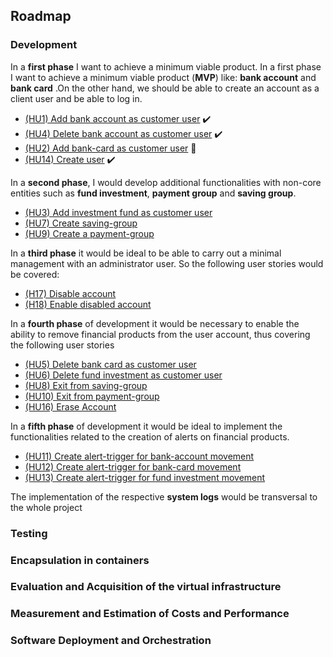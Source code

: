 ## Roadmap


### Development

In a __first phase__ I want to achieve a minimum viable product. In a first phase I want to achieve a minimum viable product (**MVP**) like: __bank account__ and __bank card__ .On the other hand, we should be able to create an account as a client user and be able to log in.
* [(HU1) Add bank account as customer user](https://github.com/pepitoenpeligro/CloudBanking/issues/13) :heavy_check_mark:
* [(HU4) Delete bank account as customer user](https://github.com/pepitoenpeligro/CloudBanking/issues/16) :heavy_check_mark:
* [(HU2) Add bank-card as customer user](https://github.com/pepitoenpeligro/CloudBanking/issues/14) :pencil:
* [(HU14) Create user](https://github.com/pepitoenpeligro/CloudBanking/issues/26) :heavy_check_mark:

In a __second phase__, I would develop additional functionalities with non-core entities such as __fund investment__, __payment group__ and __saving group__. 
* [(HU3) Add investment fund as customer user](https://github.com/pepitoenpeligro/CloudBanking/issues/15)
* [(HU7) Create saving-group](https://github.com/pepitoenpeligro/CloudBanking/issues/19)
* [(HU9) Create a payment-group](https://github.com/pepitoenpeligro/CloudBanking/issues/21)

In a __third phase__ it would be ideal to be able to carry out a minimal management with an administrator user. So the following user stories would be covered:
* [(H17) Disable account](https://github.com/pepitoenpeligro/CloudBanking/issues/29)
* [(H18) Enable disabled account](https://github.com/pepitoenpeligro/CloudBanking/issues/30)

In a __fourth phase__ of development it would be necessary to enable the ability to remove financial products from the user account, thus covering the following user stories
* [(HU5) Delete bank card as customer user](https://github.com/pepitoenpeligro/CloudBanking/issues/17)
* [(HU6) Delete fund investment as customer user](https://github.com/pepitoenpeligro/CloudBanking/issues/18)
* [(HU8) Exit from saving-group](https://github.com/pepitoenpeligro/CloudBanking/issues/20)
* [(HU10) Exit from payment-group](https://github.com/pepitoenpeligro/CloudBanking/issues/22)
* [(HU16) Erase Account](https://github.com/pepitoenpeligro/CloudBanking/issues/28)

In a __fifth phase__ of development it would be ideal to implement the functionalities related to the creation of alerts on financial products.
* [(HU11) Create alert-trigger for bank-account movement](https://github.com/pepitoenpeligro/CloudBanking/issues/23)
* [(HU12) Create alert-trigger for bank-card movement](https://github.com/pepitoenpeligro/CloudBanking/issues/24)
* [(HU13) Create alert-trigger for fund investment movement](https://github.com/pepitoenpeligro/CloudBanking/issues/25)

The implementation of the respective __system logs__ would be transversal to the whole project

### Testing


### Encapsulation in containers


### Evaluation and Acquisition of the virtual infrastructure


### Measurement and Estimation of Costs and Performance


### Software Deployment and Orchestration
